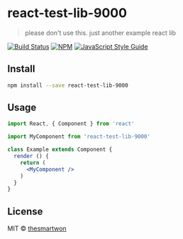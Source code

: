 # react-test-lib-9000

> please don&#x27;t use this. just another example react lib

[![Build Status](https://travis-ci.org/thesmartwon/react-test-lib-9000.svg?branch=master)](https://travis-ci.org/thesmartwon/react-test-lib-9000) [![NPM](https://img.shields.io/npm/v/react-test-lib-9000.svg)](https://www.npmjs.com/package/react-test-lib-9000) [![JavaScript Style Guide](https://img.shields.io/badge/code_style-standard-brightgreen.svg)](https://standardjs.com)

## Install

```bash
npm install --save react-test-lib-9000
```

## Usage

```jsx
import React, { Component } from 'react'

import MyComponent from 'react-test-lib-9000'

class Example extends Component {
  render () {
    return (
      <MyComponent />
    )
  }
}
```

## License

MIT © [thesmartwon](https://github.com/thesmartwon)

